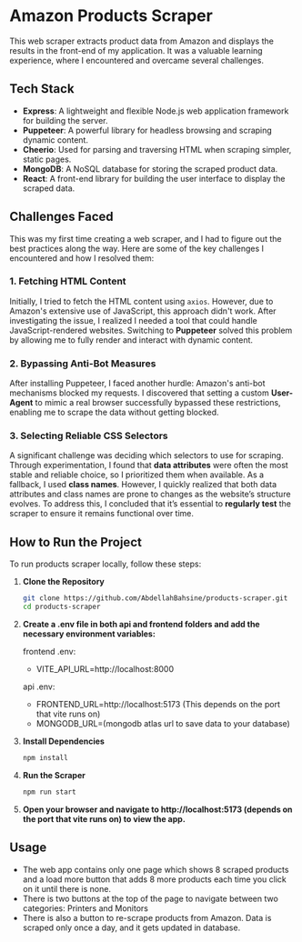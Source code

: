 # Amazon Products Scraper

This web scraper extracts product data from Amazon and displays the results in the front-end of my application. It was a valuable learning experience, where I encountered and overcame several challenges.

## Tech Stack

- **Express**: A lightweight and flexible Node.js web application framework for building the server.
- **Puppeteer**: A powerful library for headless browsing and scraping dynamic content.
- **Cheerio**: Used for parsing and traversing HTML when scraping simpler, static pages.
- **MongoDB**: A NoSQL database for storing the scraped product data.
- **React**: A front-end library for building the user interface to display the scraped data.

## Challenges Faced

This was my first time creating a web scraper, and I had to figure out the best practices along the way. Here are some of the key challenges I encountered and how I resolved them:

### 1. Fetching HTML Content
Initially, I tried to fetch the HTML content using `axios`. However, due to Amazon's extensive use of JavaScript, this approach didn't work. After investigating the issue, I realized I needed a tool that could handle JavaScript-rendered websites. Switching to **Puppeteer** solved this problem by allowing me to fully render and interact with dynamic content.

### 2. Bypassing Anti-Bot Measures
After installing Puppeteer, I faced another hurdle: Amazon's anti-bot mechanisms blocked my requests. I discovered that setting a custom **User-Agent** to mimic a real browser successfully bypassed these restrictions, enabling me to scrape the data without getting blocked.

### 3. Selecting Reliable CSS Selectors
A significant challenge was deciding which selectors to use for scraping. Through experimentation, I found that **data attributes** were often the most stable and reliable choice, so I prioritized them when available. As a fallback, I used **class names**. However, I quickly realized that both data attributes and class names are prone to changes as the website’s structure evolves. To address this, I concluded that it’s essential to **regularly test** the scraper to ensure it remains functional over time.

## How to Run the Project
To run products scraper locally, follow these steps:

1. **Clone the Repository**
    ```bash
    git clone https://github.com/AbdellahBahsine/products-scraper.git
    cd products-scraper
    ```
2. **Create a .env file in both api and frontend folders and add the necessary environment variables:**
   
    frontend .env:
    - VITE_API_URL=http://localhost:8000
      
    api .env:
    - FRONTEND_URL=http://localhost:5173 (This depends on the port that vite runs on)
    - MONGODB_URL=(mongodb atlas url to save data to your database)

2. **Install Dependencies**
    ```bash
    npm install
    ```

3. **Run the Scraper**
    ```bash
    npm run start
    ```
4. **Open your browser and navigate to http://localhost:5173 (depends on the port that vite runs on) to view the app.**

## Usage
- The web app contains only one page which shows 8 scraped products and a load more button that adds 8 more products each time you click on it until there is none.
- There is two buttons at the top of the page to navigate between two categories: Printers and Monitors
- There is also a button to re-scrape products from Amazon. Data is scraped only once a day, and it gets updated in database.
